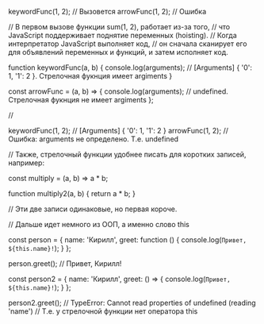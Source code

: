 keywordFunc(1, 2); // Вызовется
arrowFunc(1, 2); // Ошибка

// В первом вызове функции sum(1, 2), работает из-за того,
// что JavaScript поддерживает поднятие переменных (hoisting).
// Когда интерпретатор JavaScript выполняет код,
// он сначала сканирует его для объявлений переменных и функций, и затем исполняет код.

function keywordFunc(a, b) {
  console.log(arguments); // [Arguments] { '0': 1, '1': 2 }. Стрелочная фукнция имеет argiments
}

const arrowFunc = (a, b) => {
  console.log(arguments); // undefined. Стрелочная фукнция не имеет argiments
};

//

keywordFunc(1, 2); // [Arguments] { '0': 1, '1': 2 }
arrowFunc(1, 2); // Ошибка: arguments не определено. Т.е. undefined


// Также, стрелочный функции удобнее писать для коротких записей, например:

const multiply = (a, b) => a * b;

function multiply2(a, b) {
  return a * b;
}

// Эти две записи одинаковые, но первая короче.


// Дальше идет немного из ООП, а именно слово this

const person = {
  name: 'Кирилл',
  greet: function () {
    console.log(`Привет, ${this.name}!`);
  }
};

person.greet(); // Привет, Кирилл!

const person2 = {
  name: 'Кирилл',
  greet: () => {
    console.log(`Привет, ${this.name}!`);
  }
};

person2.greet(); // TypeError: Cannot read properties of undefined (reading 'name')
// Т.е. у стрелочной функции нет оператора this

